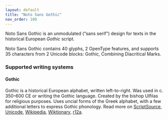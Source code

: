 ```yaml
---
layout: default
title: "Noto Sans Gothic"
nav_order: 100
---
```

Noto Sans Gothic is an unmodulated (“sans serif”) design for texts in the historical European _Gothic_ script. 

Noto Sans Gothic contains 40 glyphs, 2 OpenType features, and supports 35 characters from 2 Unicode blocks: Gothic, Combining Diacritical Marks.


### Supported writing systems


#### Gothic

Gothic is a historical European alphabet, written left-to-right. Was used in c. 350–600 CE or writing the Gothic language. Created by the bishop Ulfilas for religious purposes. Uses uncial forms of the Greek alphabet, with a few additional letters to express Gothic phonology. Read more on [ScriptSource](https://scriptsource.org/scr/Goth), [Unicode](https://www.unicode.org/versions/Unicode13.0.0/ch08.pdf#G33932), [Wikipedia](https://en.wikipedia.org/wiki/ISO_15924:Goth), [Wiktionary](https://en.wiktionary.org/wiki/Category:Gothic_script), [r12a](https://r12a.github.io/scripts/links?iso=Goth).

